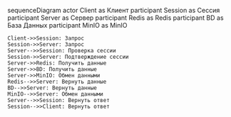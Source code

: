 sequenceDiagram
    actor Client as Клиент
    participant Session as Сессия
    participant Server as Сервер
    participant Redis as Redis
    participant BD as База Данных
    participant MinIO as MinIO

    Client->>Session: Запрос
    Session->>Server: Запрос
    Server-->>Session: Проверка сессии
    Session->>Server: Подтверждение сессии
    Server->>Redis: Получить данные
    Server->>BD: Получить данные
    Server->>MinIO: Обмен данными
    Redis-->>Server: Вернуть данные
    BD-->>Server: Вернуть данные
    MinIO-->>Server: Обмен данными
    Server-->>Session: Вернуть ответ
    Session-->>Client: Вернуть ответ
